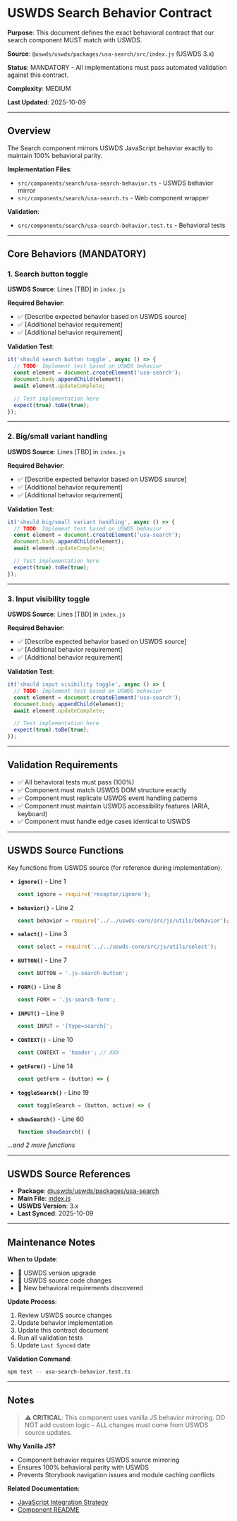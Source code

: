 # USWDS Search Behavior Contract

**Purpose**: This document defines the exact behavioral contract that our search component MUST match with USWDS.

**Source**: `@uswds/uswds/packages/usa-search/src/index.js` (USWDS 3.x)

**Status**: MANDATORY - All implementations must pass automated validation against this contract.

**Complexity**: MEDIUM

**Last Updated**: 2025-10-09

---

## Overview

The Search component mirrors USWDS JavaScript behavior exactly to maintain 100% behavioral parity.

**Implementation Files**:

- `src/components/search/usa-search-behavior.ts` - USWDS behavior mirror
- `src/components/search/usa-search.ts` - Web component wrapper

**Validation**:

- `src/components/search/usa-search-behavior.test.ts` - Behavioral tests

---

## Core Behaviors (MANDATORY)

### 1. Search button toggle

**USWDS Source**: Lines [TBD] in `index.js`

**Required Behavior**:

- ✅ [Describe expected behavior based on USWDS source]
- ✅ [Additional behavior requirement]
- ✅ [Additional behavior requirement]

**Validation Test**:

```typescript
it('should search button toggle', async () => {
  // TODO: Implement test based on USWDS behavior
  const element = document.createElement('usa-search');
  document.body.appendChild(element);
  await element.updateComplete;

  // Test implementation here
  expect(true).toBe(true);
});
```

---

### 2. Big/small variant handling

**USWDS Source**: Lines [TBD] in `index.js`

**Required Behavior**:

- ✅ [Describe expected behavior based on USWDS source]
- ✅ [Additional behavior requirement]
- ✅ [Additional behavior requirement]

**Validation Test**:

```typescript
it('should big/small variant handling', async () => {
  // TODO: Implement test based on USWDS behavior
  const element = document.createElement('usa-search');
  document.body.appendChild(element);
  await element.updateComplete;

  // Test implementation here
  expect(true).toBe(true);
});
```

---

### 3. Input visibility toggle

**USWDS Source**: Lines [TBD] in `index.js`

**Required Behavior**:

- ✅ [Describe expected behavior based on USWDS source]
- ✅ [Additional behavior requirement]
- ✅ [Additional behavior requirement]

**Validation Test**:

```typescript
it('should input visibility toggle', async () => {
  // TODO: Implement test based on USWDS behavior
  const element = document.createElement('usa-search');
  document.body.appendChild(element);
  await element.updateComplete;

  // Test implementation here
  expect(true).toBe(true);
});
```

---

## Validation Requirements

- ✅ All behavioral tests must pass (100%)
- ✅ Component must match USWDS DOM structure exactly
- ✅ Component must replicate USWDS event handling patterns
- ✅ Component must maintain USWDS accessibility features (ARIA, keyboard)
- ✅ Component must handle edge cases identical to USWDS

---

## USWDS Source Functions

Key functions from USWDS source (for reference during implementation):

- **`ignore()`** - Line 1

  ```javascript
  const ignore = require('receptor/ignore');
  ```

- **`behavior()`** - Line 2

  ```javascript
  const behavior = require('../../uswds-core/src/js/utils/behavior');
  ```

- **`select()`** - Line 3

  ```javascript
  const select = require('../../uswds-core/src/js/utils/select');
  ```

- **`BUTTON()`** - Line 7

  ```javascript
  const BUTTON = '.js-search-button';
  ```

- **`FORM()`** - Line 8

  ```javascript
  const FORM = '.js-search-form';
  ```

- **`INPUT()`** - Line 9

  ```javascript
  const INPUT = '[type=search]';
  ```

- **`CONTEXT()`** - Line 10

  ```javascript
  const CONTEXT = 'header'; // XXX
  ```

- **`getForm()`** - Line 14

  ```javascript
  const getForm = (button) => {
  ```

- **`toggleSearch()`** - Line 19

  ```javascript
  const toggleSearch = (button, active) => {
  ```

- **`showSearch()`** - Line 60
  ```javascript
  function showSearch() {
  ```

_...and 2 more functions_

---

## USWDS Source References

- **Package**: [@uswds/uswds/packages/usa-search](https://github.com/uswds/uswds/tree/develop/packages/usa-search)
- **Main File**: [index.js](https://github.com/uswds/uswds/blob/develop/packages/usa-search/src/index.js)
- **USWDS Version**: 3.x
- **Last Synced**: 2025-10-09

---

## Maintenance Notes

**When to Update**:

- 🔄 USWDS version upgrade
- 🐛 USWDS source code changes
- 🧪 New behavioral requirements discovered

**Update Process**:

1. Review USWDS source changes
2. Update behavior implementation
3. Update this contract document
4. Run all validation tests
5. Update `Last Synced` date

**Validation Command**:

```bash
npm test -- usa-search-behavior.test.ts
```

---

## Notes

> **⚠️ CRITICAL**: This component uses vanilla JS behavior mirroring.
> DO NOT add custom logic - ALL changes must come from USWDS source updates.

**Why Vanilla JS?**

- Component behavior requires USWDS source mirroring
- Ensures 100% behavioral parity with USWDS
- Prevents Storybook navigation issues and module caching conflicts

**Related Documentation**:

- [JavaScript Integration Strategy](../../../docs/JAVASCRIPT_INTEGRATION_STRATEGY.md)
- [Component README](./README.mdx)
